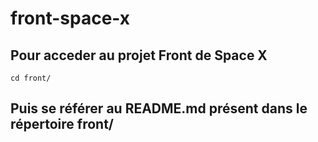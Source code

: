# front-space-x

## Pour acceder au projet Front de Space X

```
cd front/
```

## Puis se référer au README.md présent dans le répertoire front/
